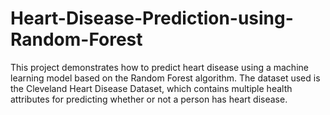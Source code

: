 # Heart-Disease-Prediction-using-Random-Forest
This project demonstrates how to predict heart disease using a machine learning model based on the Random Forest algorithm. The dataset used is the Cleveland Heart Disease Dataset, which contains multiple health attributes for predicting whether or not a person has heart disease.
